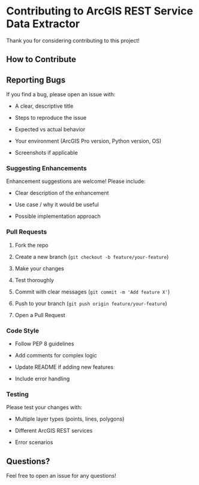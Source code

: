 # Contributing to ArcGIS REST Service Data Extractor



Thank you for considering contributing to this project! 



## How to Contribute



## Reporting Bugs



If you find a bug, please open an issue with:

- A clear, descriptive title

- Steps to reproduce the issue

- Expected vs actual behavior

- Your environment (ArcGIS Pro version, Python version, OS)

- Screenshots if applicable



### Suggesting Enhancements



Enhancement suggestions are welcome! Please include:

- Clear description of the enhancement

- Use case / why it would be useful

- Possible implementation approach



### Pull Requests



1. Fork the repo

2. Create a new branch (`git checkout -b feature/your-feature`)

3. Make your changes

4. Test thoroughly

5. Commit with clear messages (`git commit -m 'Add feature X'`)

6. Push to your branch (`git push origin feature/your-feature`)

7. Open a Pull Request



### Code Style



- Follow PEP 8 guidelines

- Add comments for complex logic

- Update README if adding new features

- Include error handling



### Testing



Please test your changes with:

- Multiple layer types (points, lines, polygons)

- Different ArcGIS REST services

- Error scenarios



## Questions?



Feel free to open an issue for any questions!


